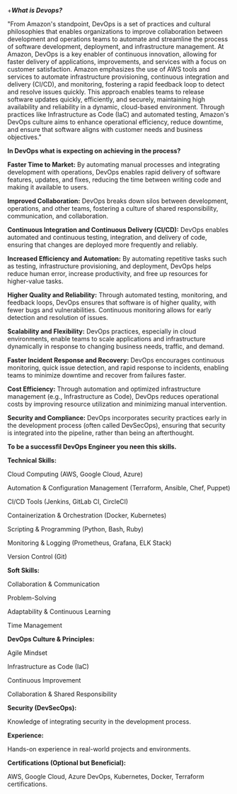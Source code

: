 +***What is Devops?***

"From Amazon's standpoint, DevOps is a set of practices and cultural philosophies that enables organizations to improve collaboration between development and operations teams to automate and streamline the process of software development, deployment, and infrastructure management. At Amazon, DevOps is a key enabler of continuous innovation, allowing for faster delivery of applications, improvements, and services with a focus on customer satisfaction. Amazon emphasizes the use of AWS tools and services to automate infrastructure provisioning, continuous integration and delivery (CI/CD), and monitoring, fostering a rapid feedback loop to detect and resolve issues quickly. This approach enables teams to release software updates quickly, efficiently, and securely, maintaining high availability and reliability in a dynamic, cloud-based environment. Through practices like Infrastructure as Code (IaC) and automated testing, Amazon's DevOps culture aims to enhance operational efficiency, reduce downtime, and ensure that software aligns with customer needs and business objectives."

**In DevOps what is expecting on achieving in the process?**

**Faster Time to Market:** By automating manual processes and integrating development with operations, DevOps enables rapid delivery of software features, updates, and fixes, reducing the time between writing code and making it available to users.

**Improved Collaboration:** DevOps breaks down silos between development, operations, and other teams, fostering a culture of shared responsibility, communication, and collaboration.

**Continuous Integration and Continuous Delivery (CI/CD):** DevOps enables automated and continuous testing, integration, and delivery of code, ensuring that changes are deployed more frequently and reliably.

**Increased Efficiency and Automation:** By automating repetitive tasks such as testing, infrastructure provisioning, and deployment, DevOps helps reduce human error, increase productivity, and free up resources for higher-value tasks.

**Higher Quality and Reliability:** Through automated testing, monitoring, and feedback loops, DevOps ensures that software is of higher quality, with fewer bugs and vulnerabilities. Continuous monitoring allows for early detection and resolution of issues.

**Scalability and Flexibility:** DevOps practices, especially in cloud environments, enable teams to scale applications and infrastructure dynamically in response to changing business needs, traffic, and demand.

**Faster Incident Response and Recovery:** DevOps encourages continuous monitoring, quick issue detection, and rapid response to incidents, enabling teams to minimize downtime and recover from failures faster.

**Cost Efficiency:** Through automation and optimized infrastructure management (e.g., Infrastructure as Code), DevOps reduces operational costs by improving resource utilization and minimizing manual intervention.

**Security and Compliance:** DevOps incorporates security practices early in the development process (often called DevSecOps), ensuring that security is integrated into the pipeline, rather than being an afterthought.



**To be a successfil DevOps Engineer you neen this skills.** 

**Technical Skills:**

Cloud Computing (AWS, Google Cloud, Azure)

Automation & Configuration Management (Terraform, Ansible, Chef, Puppet)

CI/CD Tools (Jenkins, GitLab CI, CircleCI)

Containerization & Orchestration (Docker, Kubernetes)

Scripting & Programming (Python, Bash, Ruby)

Monitoring & Logging (Prometheus, Grafana, ELK Stack)

Version Control (Git)

**Soft Skills:**

Collaboration & Communication

Problem-Solving

Adaptability & Continuous Learning

Time Management

**DevOps Culture & Principles:**

Agile Mindset

Infrastructure as Code (IaC)

Continuous Improvement

Collaboration & Shared Responsibility

**Security (DevSecOps):**

Knowledge of integrating security in the development process.

**Experience:**

Hands-on experience in real-world projects and environments.

**Certifications (Optional but Beneficial):**

AWS, Google Cloud, Azure DevOps, Kubernetes, Docker, Terraform certifications.
